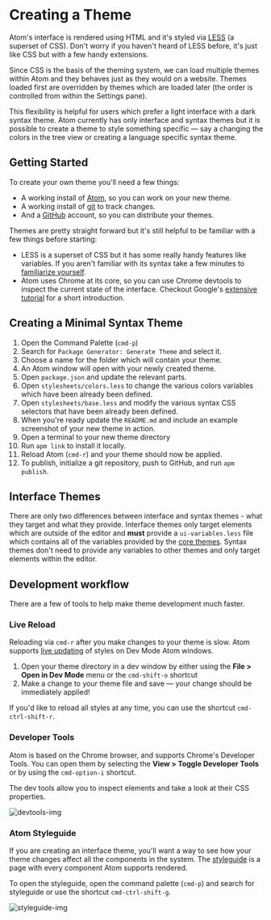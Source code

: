 # Creating a Theme

Atom's interface is rendered using HTML and it's styled via [LESS] (a superset
of CSS). Don't worry if you haven't heard of LESS before, it's just like CSS but
with a few handy extensions.

Since CSS is the basis of the theming system, we can load multiple themes within
Atom and they behaves just as they would on a website. Themes loaded first are overridden by
themes which are loaded later (the order is controlled from within the Settings
pane).

This flexibility is helpful for users which prefer a light interface with a dark
syntax theme. Atom currently has only interface and syntax themes but it is
possible to create a theme to style something specific &mdash; say a changing
the colors in the tree view or creating a language specific syntax theme.

## Getting Started

To create your own theme you'll need a few things:

* A working install of [Atom], so you can work on your new theme.
* A working install of [git] to track changes.
* And a [GitHub] account, so you can distribute your themes.

Themes are pretty straight forward but it's still helpful to be familiar with
a few things before starting:

* LESS is a superset of CSS but it has some really handy features like
  variables. If you aren't familiar with its syntax take a few minutes
  to [familiarize yourself][less-tutorial].
* Atom uses Chrome at its core, so you can use Chrome devtools to
  inspect the current state of the interface. Checkout Google's
  [extensive tutorial][devtools-tutorial] for a short introduction.

## Creating a Minimal Syntax Theme

1. Open the Command Palette (`cmd-p`)
1. Search for `Package Generator: Generate Theme` and select it.
1. Choose a name for the folder which will contain your theme.
1. An Atom window will open with your newly created theme.
  1. Open `package.json` and update the relevant parts.
  1. Open `stylesheets/colors.less` to change the various colors variables which
     have been already been defined.
  1. Open `stylesheets/base.less` and modify the various syntax CSS selectors
     that have been already been defined.
  1. When you're ready update the `README.md` and include an example screenshot
     of your new theme in action.
1. Open a terminal to your new theme directory
  1. Run `apm link` to install it locally.
  1. Reload Atom (`cmd-r`) and your theme should now be applied.
  1. To publish, initialize a git repository, push to GitHub, and run
     `apm publish`.

## Interface Themes

There are only two differences between interface and syntax themes - what
they target and what they provide. Interface themes only target elements which
are outside of the editor and **must** provide a `ui-variables.less` file which
contains all of the variables provided by the [core themes][ui-variables].
Syntax themes don't need to provide any variables to other themes and only
target elements within the editor.

## Development workflow

There are a few of tools to help make theme development much faster.

### Live Reload

Reloading via `cmd-r` after you make changes to your theme is slow. Atom
supports [live updating][livereload] of styles on Dev Mode Atom windows.

1. Open your theme directory in a dev window by either using the
__File > Open in Dev Mode__ menu or the `cmd-shift-o` shortcut
1. Make a change to your theme file and save &mdash; your change should be
immediately applied!

If you'd like to reload all styles at any time, you can use the shortcut
`cmd-ctrl-shift-r`.

### Developer Tools

Atom is based on the Chrome browser, and supports Chrome's Developer Tools. You
can open them by selecting the __View > Toggle Developer Tools__ or by using the
`cmd-option-i` shortcut.

The dev tools allow you to inspect elements and take a look at their CSS
properties.

![devtools-img]

### Atom Styleguide

If you are creating an interface theme, you'll want a way to see how your theme
changes affect all the components in the system. The [styleguide] is a page with
every component Atom supports rendered.

To open the styleguide, open the command palette (`cmd-p`) and search for
styleguide or use the shortcut `cmd-ctrl-shift-g`.

![styleguide-img]

[less]: http://lesscss.org/
[git]: http://git-scm.com/
[atom]: https://atom.io/
[github]: https://github.com/
[less-tutorial]: https://speakerdeck.com/danmatthews/less-css
[devtools-tutorial]: https://developers.google.com/chrome-developer-tools/docs/elements
[ui-variables]: https://github.com/atom/atom-dark-ui/blob/master/stylesheets/ui-variables.less
[livereload]: https://github.com/atom/dev-live-reload
[styleguide]: https://github.com/atom/styleguide
[styleguide-img]: https://f.cloud.github.com/assets/69169/1347390/2d431d98-36af-11e3-8f8e-3f4ce1e67adb.png
[devtools-img]: https://f.cloud.github.com/assets/69169/1347391/2d51f91c-36af-11e3-806f-f7b334af43e9.png
